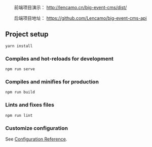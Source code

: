 &emsp;&emsp;前端项目演示： http://lencamo.cn/big-event-cms/dist/

&emsp;&emsp;后端项目地址： https://github.com/Lencamo/big-event-cms-api

## Project setup
```
yarn install
```

### Compiles and hot-reloads for development
```
npm run serve
```

### Compiles and minifies for production
```
npm run build
```

### Lints and fixes files
```
npm run lint
```

### Customize configuration
See [Configuration Reference](https://cli.vuejs.org/config/).
